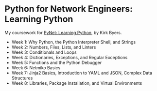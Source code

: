 # Python for Network Engineers: Learning Python

My coursework for [PyNet: Learning Python](http://pynet.twb-tech.com/email-signup.html), by Kirk Byers.

* Week 1: Why Python, the Python Interpreter Shell, and Strings
* Week 2: Numbers, Files, Lists, and Linters
* Week 3: Conditionals and Loops
* Week 4: Dictionaries, Exceptions, and Regular Exceptions
* Week 5: Functions and the Python Debugger
* Week 6: Netmiko Basics
* Week 7: Jinja2 Basics, Introduction to YAML and JSON, Complex Data Structures
* Week 8: Libraries, Package Installation, and Virtual Environments
